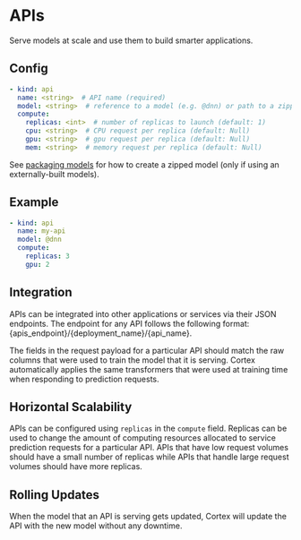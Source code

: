 # APIs

Serve models at scale and use them to build smarter applications.

## Config

```yaml
- kind: api
  name: <string>  # API name (required)
  model: <string>  # reference to a model (e.g. @dnn) or path to a zipped model dir (e.g. s3://my-bucket/model.zip)
  compute:
    replicas: <int>  # number of replicas to launch (default: 1)
    cpu: <string>  # CPU request per replica (default: Null)
    gpu: <string>  # gpu request per replica (default: Null)
    mem: <string>  # memory request per replica (default: Null)
```

See [packaging models](packaging-models.md) for how to create a zipped model (only if using an externally-built models).

## Example

```yaml
- kind: api
  name: my-api
  model: @dnn
  compute:
    replicas: 3
    gpu: 2
```

## Integration

APIs can be integrated into other applications or services via their JSON endpoints. The endpoint for any API follows the following format: {apis_endpoint}/{deployment_name}/{api_name}.

The fields in the request payload for a particular API should match the raw columns that were used to train the model that it is serving. Cortex automatically applies the same transformers that were used at training time when responding to prediction requests.

## Horizontal Scalability

APIs can be configured using `replicas` in the `compute` field. Replicas can be used to change the amount of computing resources allocated to service prediction requests for a particular API. APIs that have low request volumes should have a small number of replicas while APIs that handle large request volumes should have more replicas.

## Rolling Updates

When the model that an API is serving gets updated, Cortex will update the API with the new model without any downtime.
